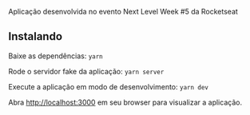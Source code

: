 Aplicação desenvolvida no evento Next Level Week #5 da Rocketseat 

## Instalando

Baixe as dependências:
 `yarn`
 
Rode o servidor fake da aplicação:
 `yarn server`

Execute a aplicação em modo de desenvolvimento:
 `yarn dev`
 
 
Abra [http://localhost:3000](http://localhost:3000) em seu browser para visualizar a aplicação. 
